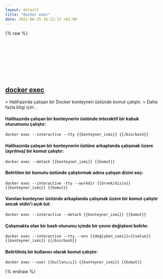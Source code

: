 ```yaml
---
layout: default
title: "docker exec"
date: 2021-06-25 18:12:13 +02:00
---
```

{% raw %}
<h2 id="docker-exec">
  <a href="/tr/common/docker-exec.html">docker exec</a> <a href="#docker-exec"><svg class="icon">
    <use href="/assets/images/unicode_sprite.svg#link" />
  </svg></a>
</h2>
> Halihazırda çalışan bir Docker konteyneri üstünde komut çalıştır.
> Daha fazla bilgi için: <https://docs.docker.com/engine/reference/komutline/exec/>.

#### Halihazırda çalışan bir konteynerin üstünde interaktif bir kabuk oturumunu çalıştır:
```shell
docker exec --interactive --tty {{konteyner_ismi}} {{/bin/bash}}
```
#### Halihazırda çalışan bir konteynerin üstüne arkaplanda çalışmak üzere (ayrılmış) bir komut çalıştır:
```shell
docker exec --detach {{konteyner_ismi}} {{komut}}
```
#### Belirtilen bir komutu üstünde çalıştırmak adına çalışan dizini seç:
```shell
docker exec --interactive -tty --workdir {{örnek/dizin}} {{konteyner_ismi}} {{komut}}
```
#### Varolan konteyner üstünde arkaplanda çalışmak üzere bir komut çalıştır ancak stdin'i açık tut:
```shell
docker exec --interactive --detach {{konteyner_ismi}} {{komut}}
```
#### Çalışmakta olan bir bash oturumu içinde bir çevre değişkeni belirle:
```shell
docker exec --interactive --tty --env {{değişken_ismi}}={{value}} {{konteyner_ismi}} {{/bin/bash}}
```
#### Belirtilmiş bir kullanıcı olarak komut çalıştır:
```shell
docker exec --user {{kullanıcı}} {{konteyner_ismi}} {{komut}}
```
{% endraw %}